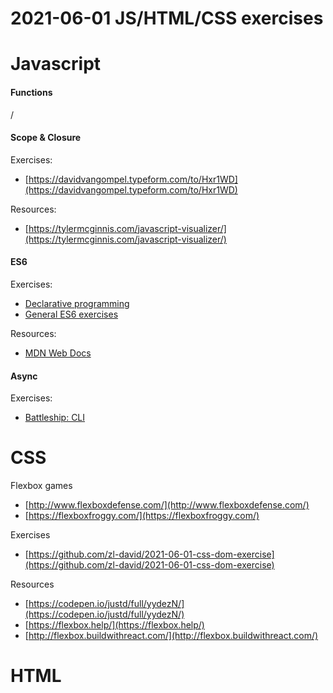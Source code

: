 # 2021-06-01 JS/HTML/CSS exercises

# Javascript

#### Functions

/

#### Scope & Closure

Exercises:

- [https://davidvangompel.typeform.com/to/Hxr1WD](https://davidvangompel.typeform.com/to/Hxr1WD)

Resources:

- [https://tylermcginnis.com/javascript-visualizer/](https://tylermcginnis.com/javascript-visualizer/)

#### ES6

Exercises:

- [Declarative programming](https://codesandbox.io/s/declarative-programming-exercises-plslr)
- [General ES6 exercises](https://codesandbox.io/s/es6-exercises-0kjyk)

Resources:

- [MDN Web Docs](https://developer.mozilla.org/en-US/docs/Web/JavaScript)

#### Async

Exercises:
- [Battleship: CLI](https://github.com/zl-david/2021-06-01-battleship-start)

# CSS

Flexbox games

- [http://www.flexboxdefense.com/](http://www.flexboxdefense.com/)
- [https://flexboxfroggy.com/](https://flexboxfroggy.com/)

Exercises

- [https://github.com/zl-david/2021-06-01-css-dom-exercise](https://github.com/zl-david/2021-06-01-css-dom-exercise)

Resources

- [https://codepen.io/justd/full/yydezN/](https://codepen.io/justd/full/yydezN/)
- [https://flexbox.help/](https://flexbox.help/)
- [http://flexbox.buildwithreact.com/](http://flexbox.buildwithreact.com/)

# HTML
